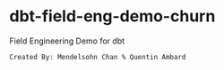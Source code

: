 # dbt-field-eng-demo-churn
Field Engineering Demo for dbt 

```Created By: Mendelsohn Chan % Quentin Ambard```
